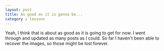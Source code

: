 ```yaml
---
layout: post
title: As good as it is gonna be...
category : lessons
---
```


Yeah, I think that is about as good as it is going to get for now. I went through and updated as many posts as I could. So far I haven't been able to recover the images, so those might be lost forever.
